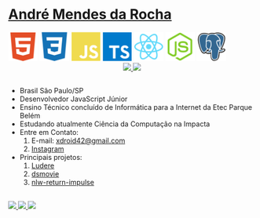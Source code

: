 # [André Mendes da Rocha](https://kaolhou-dev.vercel.app)

<a href="https://github.com/Kaolhou">
  <div style="display:inline-block; padding=100px" align="center">
    <img src="https://github.com/devicons/devicon/blob/master/icons/html5/html5-plain.svg" width="60px">
    <img src="https://github.com/devicons/devicon/blob/master/icons/css3/css3-plain.svg" width="60px">
    <img src="https://github.com/devicons/devicon/blob/master/icons/javascript/javascript-plain.svg" width="60px">
    <img src="https://github.com/devicons/devicon/blob/master/icons/typescript/typescript-original.svg"width="60px">
    <img src="https://github.com/devicons/devicon/blob/master/icons/react/react-original.svg" width="60px">
    <img src="https://github.com/devicons/devicon/blob/master/icons/nodejs/nodejs-plain.svg" width="60px">
    <img src="https://github.com/devicons/devicon/blob/master/icons/postgresql/postgresql-original.svg"width="60px">
  </div>
</a>
  
 <a href="https://github.com/Kaolhou?tab=repositories">
  <div align="center">
    <img height="180em" src="https://github-readme-stats.vercel.app/api?username=Kaolhou&show_icons=true&theme=dracula&include_all_commits=true&count_private=true"/>
    <img height="180em" src="https://github-readme-stats.vercel.app/api/top-langs/?username=Kaolhou&layout=compact&langs_count=7&theme=dracula"/>
  </div>
</a>
    
##

  
  * Brasil São Paulo/SP
  * Desenvolvedor JavaScript Júnior
  * Ensino Técnico concluído de Informática para a Internet da Etec Parque Belém
  * Estudando atualmente Ciência da Computação na Impacta
  * Entre em Contato:
    1. E-mail: xdroid42@gmail.com
    2. [Instagram](https://www.instagram.com/andre._.mendess/)
  * Principais projetos:
    1. [Ludere](https://github.com/Kaolhou/portalabstract)
    2. [dsmovie](https://github.com/Kaolhou/dsmovie)
    3. [nlw-return-impulse](https://github.com/Kaolhou/nlw-return-impulse)
##
  
<div style="display:inline-block" align="center">
  <a href="https://open.spotify.com/user/dedet0dy" target="_blank">
    <img src="https://img.shields.io/badge/Spotify-1ED760?&style=for-the-badge&logo=spotify&logoColor=white">
  </a>  
  <a href="https://www.twitch.tv/kaolhou">
    <img src="https://img.shields.io/badge/Twitch-9146FF?style=for-the-badge&logo=twitch&logoColor=white">
  </a>  
  <a href="https://www.youtube.com/channel/UCwvjJ30jkw0vHYPWOPWqZDg">
    <img src="https://img.shields.io/badge/YouTube-FF0000?style=for-the-badge&logo=youtube&logoColor=white">
  </a>  
</div>